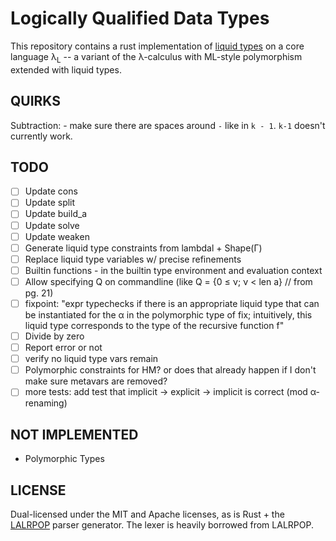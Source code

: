 Logically Qualified Data Types
==============================

This repository contains a rust implementation of [liquid
types](http://goto.ucsd.edu/~rjhala/liquid/liquid_types.pdf) on a core
language λ<sub>L</sub> -- a variant of the λ-calculus with ML-style
polymorphism extended with liquid types.

QUIRKS
------

Subtraction: - make sure there are spaces around `-` like in `k - 1`. `k-1` doesn't currently work.


TODO
----

- [ ] Update cons
- [ ] Update split
- [ ] Update build_a
- [ ] Update solve
- [ ] Update weaken
- [ ] Generate liquid type constraints from lambdal + Shape(Γ)
- [ ] Replace liquid type variables w/ precise refinements
- [ ] Builtin functions - in the builtin type environment and evaluation context
- [ ] Allow specifying Q on commandline (like Q = {0 ≤ ν; ν < len a} // from pg. 21)
- [ ] fixpoint: "expr typechecks if there is an appropriate liquid type that can be instantiated for the α in the polymorphic type of fix; intuitively, this liquid type corresponds to the type of the recursive function f"
- [ ] Divide by zero
- [ ] Report error or not
- [ ] verify no liquid type vars remain
- [ ] Polymorphic constraints for HM?  or does that already happen if I don't make sure metavars are removed?
- [ ] more tests: add test that implicit -> explicit -> implicit is correct (mod α-renaming)

NOT IMPLEMENTED
---------------

- Polymorphic Types


LICENSE
-------

Dual-licensed under the MIT and Apache licenses, as is Rust + the
[LALRPOP](https://github.com/nikomatsakis/lalrpop) parser generator.
The lexer is heavily borrowed from LALRPOP.
